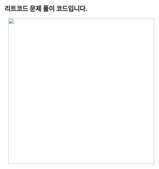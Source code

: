 ## 리트코드 문제 풀이 코드입니다.

<p align="center" >
  <img src='https://leetcard.jacoblin.cool/sangpyokim?ext=contest' width="480px" />
</p>
